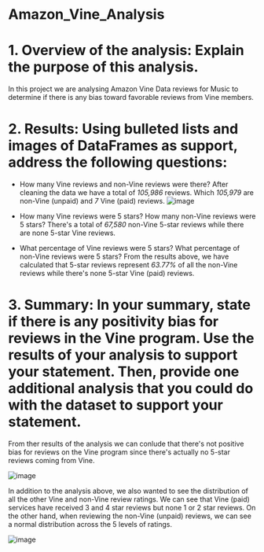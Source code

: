 # Amazon_Vine_Analysis

# 1. Overview of the analysis: Explain the purpose of this analysis.
In this project we are analysing Amazon Vine Data reviews for Music to determine if there is any bias toward favorable reviews from Vine members. 

# 2. Results: Using bulleted lists and images of DataFrames as support, address the following questions:
* How many Vine reviews and non-Vine reviews were there?
After cleaning the data we have a total of *105,986* reviews. Which *105,979* are non-Vine (unpaid) and *7* Vine (paid) reviews. 
![image](xxx)

* How many Vine reviews were 5 stars? How many non-Vine reviews were 5 stars?
There's a total of *67,580* non-Vine 5-star reviews while there are none 5-star Vine reviews. 

* What percentage of Vine reviews were 5 stars? What percentage of non-Vine reviews were 5 stars?
From the results above, we have calculated that 5-star reviews represent *63.77%* of all the non-Vine reviews while there's none 5-star Vine (paid) reviews. 

# 3. Summary: In your summary, state if there is any positivity bias for reviews in the Vine program. Use the results of your analysis to support your statement. Then, provide one additional analysis that you could do with the dataset to support your statement.

From ther results of the analysis we can conlude that there's not positive bias for reviews on the Vine program since there's actually no 5-star reviews coming from Vine. 

![image](xxx)

In addition to the analysis above, we also wanted to see the distribution of all the other Vine and non-Vine review ratings. We can see that Vine (paid) services have received 3 and 4 star reviews but none 1 or 2 star reviews. On the other hand, when reviewing the non-Vine (unpaid) reviews, we can see a normal distribution across the 5 levels of ratings. 

![image](xxx)